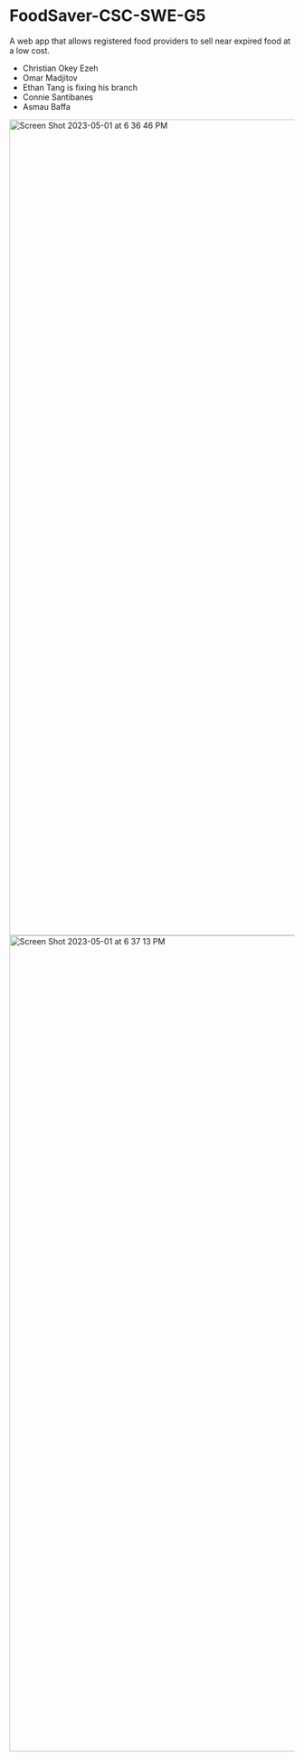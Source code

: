 # FoodSaver-CSC-SWE-G5
A web app that allows registered food providers to sell near expired food at a low cost.

- Christian Okey Ezeh
- Omar Madjitov
- Ethan Tang is fixing his branch
- Connie Santibanes
- Asmau Baffa

<img width="1439" alt="Screen Shot 2023-05-01 at 6 36 46 PM" src="https://user-images.githubusercontent.com/79650652/235543539-a22a9403-3330-4709-9b1a-c6b1290e9ea7.png">
<img width="1439" alt="Screen Shot 2023-05-01 at 6 37 13 PM" src="https://user-images.githubusercontent.com/79650652/235543548-28d61ae5-8e24-4778-be51-160a99ba8c03.png">
